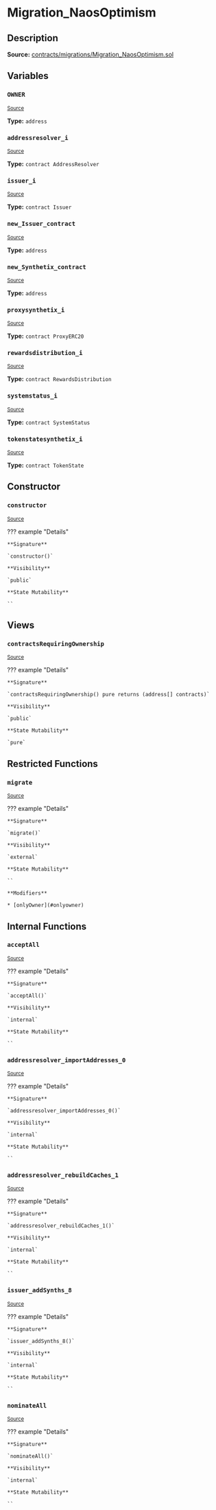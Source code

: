 # Migration_NaosOptimism

## Description

**Source:** [contracts/migrations/Migration_NaosOptimism.sol](https://github.com/Synthetixio/synthetix/tree/v2.96.1/contracts/migrations/Migration_NaosOptimism.sol)

## Variables

### `OWNER`

<sub>[Source](https://github.com/Synthetixio/synthetix/tree/v2.96.1/contracts/migrations/Migration_NaosOptimism.sol#L19)</sub>

**Type:** `address`

### `addressresolver_i`

<sub>[Source](https://github.com/Synthetixio/synthetix/tree/v2.96.1/contracts/migrations/Migration_NaosOptimism.sol#L26)</sub>

**Type:** `contract AddressResolver`

### `issuer_i`

<sub>[Source](https://github.com/Synthetixio/synthetix/tree/v2.96.1/contracts/migrations/Migration_NaosOptimism.sol#L37)</sub>

**Type:** `contract Issuer`

### `new_Issuer_contract`

<sub>[Source](https://github.com/Synthetixio/synthetix/tree/v2.96.1/contracts/migrations/Migration_NaosOptimism.sol#L46)</sub>

**Type:** `address`

### `new_Synthetix_contract`

<sub>[Source](https://github.com/Synthetixio/synthetix/tree/v2.96.1/contracts/migrations/Migration_NaosOptimism.sol#L44)</sub>

**Type:** `address`

### `proxysynthetix_i`

<sub>[Source](https://github.com/Synthetixio/synthetix/tree/v2.96.1/contracts/migrations/Migration_NaosOptimism.sol#L28)</sub>

**Type:** `contract ProxyERC20`

### `rewardsdistribution_i`

<sub>[Source](https://github.com/Synthetixio/synthetix/tree/v2.96.1/contracts/migrations/Migration_NaosOptimism.sol#L34)</sub>

**Type:** `contract RewardsDistribution`

### `systemstatus_i`

<sub>[Source](https://github.com/Synthetixio/synthetix/tree/v2.96.1/contracts/migrations/Migration_NaosOptimism.sol#L30)</sub>

**Type:** `contract SystemStatus`

### `tokenstatesynthetix_i`

<sub>[Source](https://github.com/Synthetixio/synthetix/tree/v2.96.1/contracts/migrations/Migration_NaosOptimism.sol#L32)</sub>

**Type:** `contract TokenState`

## Constructor

### `constructor`

<sub>[Source](https://github.com/Synthetixio/synthetix/tree/v2.96.1/contracts/migrations/Migration_NaosOptimism.sol#L48)</sub>

??? example "Details"

    **Signature**

    `constructor()`

    **Visibility**

    `public`

    **State Mutability**

    ``

## Views

### `contractsRequiringOwnership`

<sub>[Source](https://github.com/Synthetixio/synthetix/tree/v2.96.1/contracts/migrations/Migration_NaosOptimism.sol#L50)</sub>

??? example "Details"

    **Signature**

    `contractsRequiringOwnership() pure returns (address[] contracts)`

    **Visibility**

    `public`

    **State Mutability**

    `pure`

## Restricted Functions

### `migrate`

<sub>[Source](https://github.com/Synthetixio/synthetix/tree/v2.96.1/contracts/migrations/Migration_NaosOptimism.sol#L60)</sub>

??? example "Details"

    **Signature**

    `migrate()`

    **Visibility**

    `external`

    **State Mutability**

    ``

    **Modifiers**

    * [onlyOwner](#onlyowner)

## Internal Functions

### `acceptAll`

<sub>[Source](https://github.com/Synthetixio/synthetix/tree/v2.96.1/contracts/migrations/Migration_NaosOptimism.sol#L84)</sub>

??? example "Details"

    **Signature**

    `acceptAll()`

    **Visibility**

    `internal`

    **State Mutability**

    ``

### `addressresolver_importAddresses_0`

<sub>[Source](https://github.com/Synthetixio/synthetix/tree/v2.96.1/contracts/migrations/Migration_NaosOptimism.sol#L98)</sub>

??? example "Details"

    **Signature**

    `addressresolver_importAddresses_0()`

    **Visibility**

    `internal`

    **State Mutability**

    ``

### `addressresolver_rebuildCaches_1`

<sub>[Source](https://github.com/Synthetixio/synthetix/tree/v2.96.1/contracts/migrations/Migration_NaosOptimism.sol#L111)</sub>

??? example "Details"

    **Signature**

    `addressresolver_rebuildCaches_1()`

    **Visibility**

    `internal`

    **State Mutability**

    ``

### `issuer_addSynths_8`

<sub>[Source](https://github.com/Synthetixio/synthetix/tree/v2.96.1/contracts/migrations/Migration_NaosOptimism.sol#L136)</sub>

??? example "Details"

    **Signature**

    `issuer_addSynths_8()`

    **Visibility**

    `internal`

    **State Mutability**

    ``

### `nominateAll`

<sub>[Source](https://github.com/Synthetixio/synthetix/tree/v2.96.1/contracts/migrations/Migration_NaosOptimism.sol#L91)</sub>

??? example "Details"

    **Signature**

    `nominateAll()`

    **Visibility**

    `internal`

    **State Mutability**

    ``
